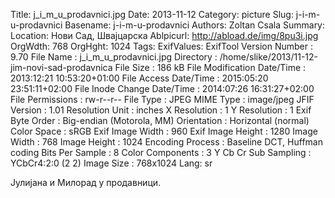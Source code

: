 Title: j_i_m_u_prodavnici.jpg
Date: 2013-11-12
Category: picture
Slug: j-i-m-u-prodavnici
Basename: j-i-m-u-prodavnici
Authors: Zoltan Csala
Summary:
Location: Нови Сад, Швајцарска
Ablpicurl: http://abload.de/img/8pu3i.jpg
OrgWdth: 768
OrgHght: 1024
Tags:
ExifValues: ExifTool Version Number : 9.70
            File Name : j_i_m_u_prodavnici.jpg
            Directory : /home/slike/2013/11-12-jim-novi-sad-prodavnica
            File Size : 186 kB
            File Modification Date/Time : 2013:12:21 10:53:20+01:00
            File Access Date/Time : 2015:05:20 23:51:11+02:00
            File Inode Change Date/Time : 2014:07:26 16:31:27+02:00
            File Permissions : rw-r--r--
            File Type : JPEG
            MIME Type : image/jpeg
            JFIF Version : 1.01
            Resolution Unit : inches
            X Resolution : 1
            Y Resolution : 1
            Exif Byte Order : Big-endian (Motorola, MM)
            Orientation : Horizontal (normal)
            Color Space : sRGB
            Exif Image Width : 960
            Exif Image Height : 1280
            Image Width : 768
            Image Height : 1024
            Encoding Process : Baseline DCT, Huffman coding
            Bits Per Sample : 8
            Color Components : 3
            Y Cb Cr Sub Sampling : YCbCr4:2:0 (2 2)
            Image Size : 768x1024
Lang: sr

Јулијана и Милорад у продавници.
